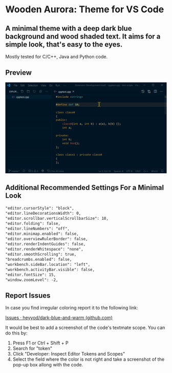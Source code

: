# Wooden Aurora: Theme for VS Code
## A minimal theme with a deep dark blue background and wood shaded text. It aims for a simple look, that's easy to the eyes.
Mostly tested for C/C++, Java and Python code.  

## Preview
![Alt text](preview.gif "Preview Screenshot")

## Additional Recommended Settings For a Minimal Look
    "editor.cursorStyle": "block",
    "editor.lineDecorationsWidth": 0,
    "editor.scrollbar.verticalScrollbarSize": 10,
    "editor.folding": false,
    "editor.lineNumbers": "off",
    "editor.minimap.enabled": false,
    "editor.overviewRulerBorder": false,
    "editor.renderIndentGuides": false,
    "editor.renderWhitespace": "none",
    "editor.smoothScrolling": true,
    "breadcrumbs.enabled": false,
    "workbench.sideBar.location": "left",
    "workbench.activityBar.visible": false,
    "editor.fontSize": 15,
    "window.zoomLevel": -2,

## Report Issues

In case you find irregular coloring report it to the following link:

[Issues · heyyod/dark-blue-and-warm (github.com)](https://github.com/heyyod/dark-blue-and-warm/issues)

It would be best to add a screenshot of the code's textmate scope. You can do this by:

1. Press F1 or Ctrl + Shift + P
2. Search for "token"
3. Click "Developer: Inspect Editor Tokens and Scopes"
4. Select the field where the color is not right and take a screenshot of the pop-up box allong with the code.
